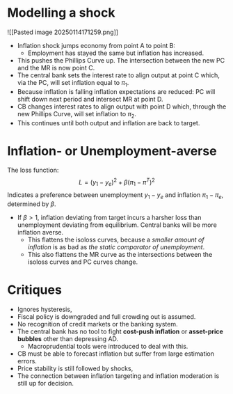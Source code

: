 # Modelling a shock
![[Pasted image 20250114171259.png]]
- Inflation shock jumps economy from point A to point B:
	- Employment has stayed the same but inflation has increased.
- This pushes the Phillips Curve up. The intersection between the new PC and the MR is now point C.
- The central bank sets the interest rate to align output at point C which, via the PC, will set inflation equal to $\pi_{1}$.
- Because inflation is falling inflation expectations are reduced: PC will shift down next period and intersect MR at point D.
- CB changes interest rates to align output with point D which, through the new Phillips Curve, will set inflation to $\pi_{2}$.
- This continues until both output and inflation are back to target.
# Inflation- or Unemployment-averse
The loss function:
$$
L=(y_{1}-y_{e})^{2}+\beta(\pi_{1}-\pi^T)^{2}
$$
Indicates a preference between unemployment $y_{1}-y_{e}$ and inflation $\pi_{1}-\pi_{e}$, determined by $\beta$.
- If $\beta>1$, inflation deviating from target incurs a harsher loss than unemployment deviating from equilibrium. Central banks will be more inflation averse.
	- This flattens the isoloss curves, because a *smaller amount of inflation* is as bad as *the static comparator of unemployment*.
	- This also flattens the MR curve as the intersections between the isoloss curves and PC curves change.
# Critiques
- Ignores hysteresis,
- Fiscal policy is downgraded and full crowding out is assumed.
- No recognition of credit markets or the banking system.
- The central bank has no tool to fight **cost-push inflation** or **asset-price bubbles** other than depressing AD.
	- Macroprudential tools were introduced to deal with this.
- CB must be able to forecast inflation but suffer from large estimation errors.
- Price stability is still followed by shocks,
- The connection between inflation targeting and inflation moderation is still up for decision.